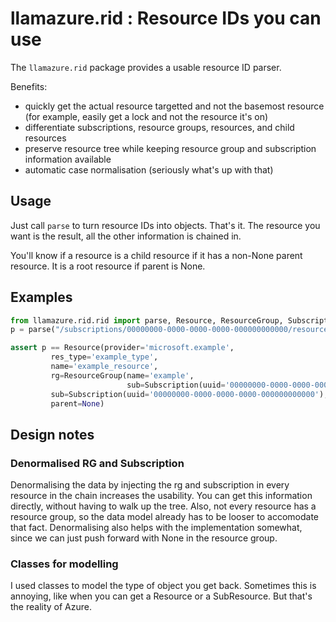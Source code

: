 # llamazure.rid : Resource IDs you can use

The `llamazure.rid` package provides a usable resource ID parser. 

Benefits:
- quickly get the actual resource targetted and not the basemost resource (for example, easily get a lock and not the resource it's on)
- differentiate subscriptions, resource groups, resources, and child resources
- preserve resource tree while keeping resource group and subscription information available
- automatic case normalisation (seriously what's up with that) 

## Usage

Just call `parse` to turn resource IDs into objects. That's it. The resource you want is the result, all the other information is chained in.

You'll know if a resource is a child resource if it has a non-None parent resource. It is a root resource if parent is None.

## Examples

```python
from llamazure.rid.rid import parse, Resource, ResourceGroup, Subscription
p = parse("/subscriptions/00000000-0000-0000-0000-000000000000/resourceGroups/example/providers/Microsoft.Example/example_type/example_resource")

assert p == Resource(provider='microsoft.example',
         res_type='example_type',
         name='example_resource',
         rg=ResourceGroup(name='example',
                          sub=Subscription(uuid='00000000-0000-0000-0000-000000000000')),
         sub=Subscription(uuid='00000000-0000-0000-0000-000000000000'),
         parent=None)
```

## Design notes

### Denormalised RG and Subscription

Denormalising the data by injecting the rg and subscription in every resource in the chain increases the usability. You can get this information directly, without having to walk up the tree. Also, not every resource has a resource group, so the data model already has to be looser to accomodate that fact. Denormalising also helps with the implementation somewhat, since we can just push forward with None in the resource group. 

### Classes for modelling

I used classes to model the type of object you get back. Sometimes this is annoying, like when you can get a Resource or a SubResource. But that's the reality of Azure.

